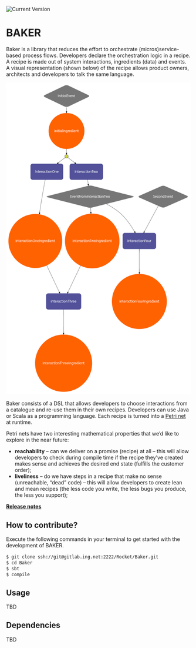 ![Current Version](https://img.shields.io/badge/version-0.1.77-brightgreen.svg?style=flat "0.1.77")


# BAKER 

Baker is a library that reduces the effort to orchestrate (micros)service-based process flows.
Developers declare the orchestration logic in a recipe. 
A recipe is made out of system interactions, ingredients (data) and events. 
A visual representation (shown below) of the recipe allows product owners, architects and developers to talk the same language.


![](TestRecipe.png)


Baker consists of a DSL that allows developers to choose interactions from a catalogue and re-use them in their own recipes. 
Developers can use Java or Scala as a programming language. Each recipe is turned into a [Petri net](https://www.wikiwand.com/en/Petri_net) at runtime.

Petri nets have two interesting mathematical properties that we’d like to explore in the near future:
- **reachability** – can we deliver on a promise (recipe) at all – this will allow developers to check during compile time if the recipe they’ve created makes sense and achieves the desired end state (fulfills the customer order);
- **liveliness** – do we have steps in a recipe that make no sense (unreachable, “dead” code) – this will allow developers to create lean and mean recipes (the less code you write, the less bugs you produce, the less you support);

[**Release notes**](https://gitlab.ing.net/Rocket/Baker/blob/master/CHANGELOG.md)

## How to contribute?

Execute the following commands in your terminal to get started with the development of BAKER.


```
$ git clone ssh://git@gitlab.ing.net:2222/Rocket/Baker.git
$ cd Baker
$ sbt
$ compile
```


## Usage 

TBD 

## Dependencies 


TBD 



